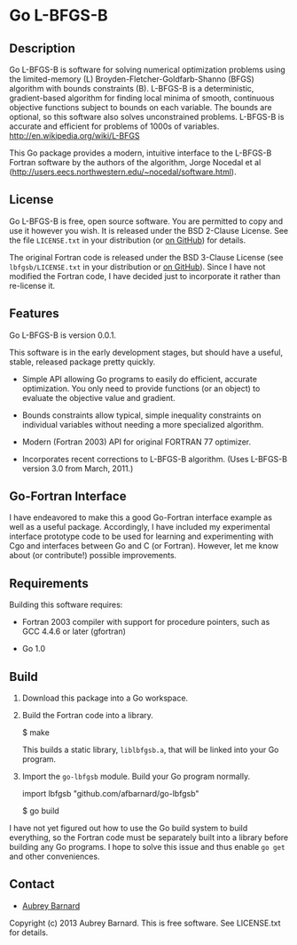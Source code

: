 Go L-BFGS-B
===========


Description
-----------

Go L-BFGS-B is software for solving numerical optimization problems
using the limited-memory (L) Broyden-Fletcher-Goldfarb-Shanno (BFGS)
algorithm with bounds constraints (B).  L-BFGS-B is a deterministic,
gradient-based algorithm for finding local minima of smooth, continuous
objective functions subject to bounds on each variable.  The bounds are
optional, so this software also solves unconstrained problems.  L-BFGS-B
is accurate and efficient for problems of 1000s of variables.
http://en.wikipedia.org/wiki/L-BFGS

This Go package provides a modern, intuitive interface to the L-BFGS-B
Fortran software by the authors of the algorithm, Jorge Nocedal et al
(http://users.eecs.northwestern.edu/~nocedal/software.html).


License
-------

Go L-BFGS-B is free, open source software.  You are permitted to copy
and use it however you wish.  It is released under the BSD 2-Clause
License.  See the file `LICENSE.txt` in your distribution (or [on
GitHub](https://github.com/afbarnard/go-lbfgsb/blob/master/LICENSE.txt))
for details.

The original Fortran code is released under the BSD 3-Clause License
(see `lbfgsb/LICENSE.txt` in your distribution or [on
GitHub](https://github.com/afbarnard/go-lbfgsb/blob/master/lbfgsb/LICENSE.txt)).
Since I have not modified the Fortran code, I have decided just to
incorporate it rather than re-license it.


Features
--------

Go L-BFGS-B is version 0.0.1.

This software is in the early development stages, but should have a
useful, stable, released package pretty quickly.

* Simple API allowing Go programs to easily do efficient, accurate
  optimization.  You only need to provide functions (or an object) to
  evaluate the objective value and gradient.

* Bounds constraints allow typical, simple inequality constraints on
  individual variables without needing a more specialized algorithm.

* Modern (Fortran 2003) API for original FORTRAN 77 optimizer.

* Incorporates recent corrections to L-BFGS-B algorithm.  (Uses L-BFGS-B
  version 3.0 from March, 2011.)


Go-Fortran Interface
--------------------

I have endeavored to make this a good Go-Fortran interface example as
well as a useful package.  Accordingly, I have included my experimental
interface prototype code to be used for learning and experimenting with
Cgo and interfaces between Go and C (or Fortran).  However, let me know
about (or contribute!) possible improvements.


Requirements
------------

Building this software requires:

* Fortran 2003 compiler with support for procedure pointers, such as GCC
  4.4.6 or later (gfortran)

* Go 1.0


Build
-----

1. Download this package into a Go workspace.

2. Build the Fortran code into a library.

    $ make

   This builds a static library, `liblbfgsb.a`, that will be linked into
   your Go program.

3. Import the `go-lbfgsb` module.  Build your Go program normally.

    import lbfgsb "github.com/afbarnard/go-lbfgsb"

    $ go build

I have not yet figured out how to use the Go build system to build
everything, so the Fortran code must be separately built into a library
before building any Go programs.  I hope to solve this issue and thus
enable `go get` and other conveniences.


Contact
-------

* [Aubrey Barnard](https::/github.com/afbarnard)


Copyright (c) 2013 Aubrey Barnard.  This is free software.  See
LICENSE.txt for details.
